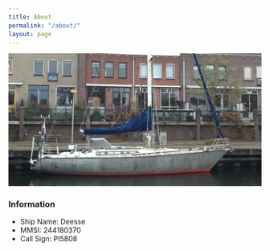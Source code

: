 ```yaml
---
title: About
permalink: "/about/"
layout: page
---
```


![Deesse](/images/Deesse.jpg)

### Information

* Ship Name: Deesse
* MMSI: 244180370
* Call Sign: PI5808

